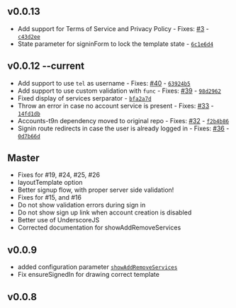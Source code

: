 ## v0.0.13 

* Add support for Terms of Service and Privacy Policy - Fixes: [#3](https://github.com/splendido/accounts-templates-core/issues/3) - [`c43d2ee`](https://github.com/splendido/accounts-templates-core/commit/c43d2eef03bd9382eadc4612d29897b103c99668)
* State parameter for signinForm to lock the template state - [`6c1e6d4`](https://github.com/splendido/accounts-templates-core/commit/6c1e6d4c4ff3dade4433c07af24e97f532dcc7cb)


## v0.0.12 --current

* Add support to use `tel` as username - Fixes: [#40](https://github.com/splendido/accounts-templates-core/issues/40) - [`63924b5`](https://github.com/splendido/accounts-templates-core/commit/63924b58db3fff5e0b663005cb1d7fed36b20d5e)
* Add support to use custom validation with `func` - Fixes: [#39](https://github.com/splendido/accounts-templates-core/issues/39) - [`98d2962`](https://github.com/splendido/accounts-templates-core/commit/98d29626ee4067243d49c8b4269d57c574d851fe)
* Fixed display of services serparator - [`bfa2a7d`](https://github.com/splendido/accounts-templates-core/commit/bfa2a7d61fa660d1dc9441f23c0183ea50aee10a)
* Throw an error in case no account service is present - Fixes: [#33](https://github.com/splendido/accounts-templates-core/issues/33) - [`14fd1db`](https://github.com/splendido/accounts-templates-core/commit/14fd1db91fa9c623285d60eed1bb2781b1084d58)
* Accounts-t9n dependency moved to original repo - Fixes: [#32](https://github.com/splendido/accounts-templates-core/issues/32) - [`f2b4b86`](https://github.com/splendido/accounts-templates-core/commit/f2b4b86d6bf0d1fad86934d8c21c3457a7c79f55)
* Signin route redirects in case the user is already logged in - Fixes: [#36](https://github.com/splendido/accounts-templates-core/issues/36) - [`0d7b66d`](https://github.com/splendido/accounts-templates-core/commit/0d7b66d71f11a7f2ae79b66de85ecba14049bc4f)

## Master

* Fixes for #19, #24, #25, #26
* layoutTemplate option
* Better signup flow, with proper server side validation!
* Fixes for #15, and #16
* Do not show validation errors during sign in 
* Do not show sign up link when account creation is disabled
* Better use of UnderscoreJS
* Corrected documentation for showAddRemoveServices

## v0.0.9

* added configuration parameter [`showAddRemoveServices`](https://github.com/splendido/accounts-templates-core#appearance)
* Fix ensureSignedIn for drawing correct template 

## v0.0.8
